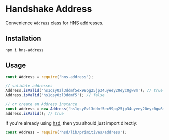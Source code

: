 # Handshake Address

Convenience `Address` class for HNS addresses.

## Installation

```
npm i hns-address
```

## Usage

```js
const Address = require('hns-address');

// validate addresses
Address.isValid('hs1qsy0zl3ddmf5ex99pg25jp34uyeey20eyc0gw8m'); // true
Address.isValid('hs1qsy0zl3ddmf5'); // false

// or create an Address instance
const address = new Address('hs1qsy0zl3ddmf5ex99pg25jp34uyeey20eyc0gw8m');
address.isValid(); // true
```

If you're already using [hsd](https://github.com/handshake-org/hsd), then you should just import directly:
```js
const Address = require('hsd/lib/primitives/address');
```
